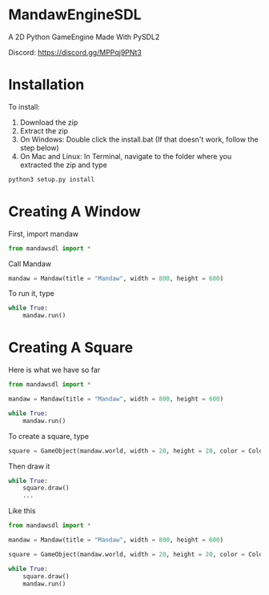 # MandawEngineSDL
A 2D Python GameEngine Made With PySDL2

Discord: https://discord.gg/MPPqj9PNt3

# Installation
To install:
1. Download the zip
2. Extract the zip
3. On Windows: Double click the install.bat (If that doesn't work, follow the step below)
4. On Mac and Linux: In Terminal, navigate to the folder where you extracted the zip and type
```py
python3 setup.py install
```

# Creating A Window
First, import mandaw
```py
from mandawsdl import *
```
Call Mandaw
```py
mandaw = Mandaw(title = "Mandaw", width = 800, height = 600)
```
To run it, type
```py
while True:
    mandaw.run()
```

# Creating A Square
Here is what we have so far
```py
from mandawsdl import *

mandaw = Mandaw(title = "Mandaw", width = 800, height = 600)

while True:
    mandaw.run()
```
To create a square, type
```py
square = GameObject(mandaw.world, width = 20, height = 20, color = Color(255, 0, 0))
```
Then draw it
```py
while True:
    square.draw()
    ...
```
Like this
```py
from mandawsdl import *

mandaw = Mandaw(title = "Mandaw", width = 800, height = 600)

square = GameObject(mandaw.world, width = 20, height = 20, color = Color(255, 0, 0))

while True:
    square.draw()
    mandaw.run()
```

